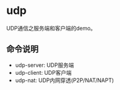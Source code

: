 # udp
UDP通信之服务端和客户端的demo。

## 命令说明
  * udp-server: UDP服务端
  * udp-client: UDP客户端
  * udp-nat: UDP内网穿透(P2P/NAT/NAPT)
